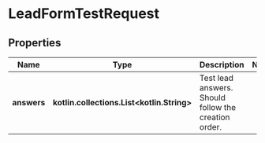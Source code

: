 
# LeadFormTestRequest

## Properties
Name | Type | Description | Notes
------------ | ------------- | ------------- | -------------
**answers** | **kotlin.collections.List&lt;kotlin.String&gt;** | Test lead answers. Should follow the creation order. | 



